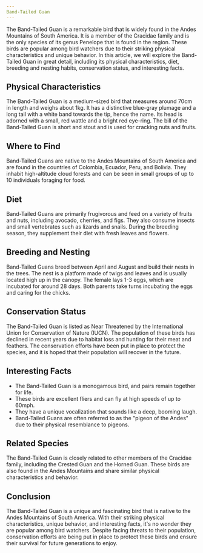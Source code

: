 ```yaml
---
Band-Tailed Guan
---
```


The Band-Tailed Guan is a remarkable bird that is widely found in the Andes Mountains of South America. It is a member of the Cracidae family and is the only species of its genus Penelope that is found in the region. These birds are popular among bird watchers due to their striking physical characteristics and unique behavior. In this article, we will explore the Band-Tailed Guan in great detail, including its physical characteristics, diet, breeding and nesting habits, conservation status, and interesting facts.

## Physical Characteristics

The Band-Tailed Guan is a medium-sized bird that measures around 70cm in length and weighs about 1kg. It has a distinctive blue-gray plumage and a long tail with a white band towards the tip, hence the name. Its head is adorned with a small, red wattle and a bright red eye-ring. The bill of the Band-Tailed Guan is short and stout and is used for cracking nuts and fruits.

## Where to Find

Band-Tailed Guans are native to the Andes Mountains of South America and are found in the countries of Colombia, Ecuador, Peru, and Bolivia. They inhabit high-altitude cloud forests and can be seen in small groups of up to 10 individuals foraging for food.

## Diet

Band-Tailed Guans are primarily frugivorous and feed on a variety of fruits and nuts, including avocado, cherries, and figs. They also consume insects and small vertebrates such as lizards and snails. During the breeding season, they supplement their diet with fresh leaves and flowers.

## Breeding and Nesting

Band-Tailed Guans breed between April and August and build their nests in the trees. The nest is a platform made of twigs and leaves and is usually located high up in the canopy. The female lays 1-3 eggs, which are incubated for around 28 days. Both parents take turns incubating the eggs and caring for the chicks.

## Conservation Status

The Band-Tailed Guan is listed as Near Threatened by the International Union for Conservation of Nature (IUCN). The population of these birds has declined in recent years due to habitat loss and hunting for their meat and feathers. The conservation efforts have been put in place to protect the species, and it is hoped that their population will recover in the future.

## Interesting Facts

-   The Band-Tailed Guan is a monogamous bird, and pairs remain together for life.
-   These birds are excellent fliers and can fly at high speeds of up to 60mph.
-   They have a unique vocalization that sounds like a deep, booming laugh.
-   Band-Tailed Guans are often referred to as the "pigeon of the Andes" due to their physical resemblance to pigeons.

## Related Species

The Band-Tailed Guan is closely related to other members of the Cracidae family, including the Crested Guan and the Horned Guan. These birds are also found in the Andes Mountains and share similar physical characteristics and behavior.

## Conclusion

The Band-Tailed Guan is a unique and fascinating bird that is native to the Andes Mountains of South America. With their striking physical characteristics, unique behavior, and interesting facts, it's no wonder they are popular among bird watchers. Despite facing threats to their population, conservation efforts are being put in place to protect these birds and ensure their survival for future generations to enjoy.
